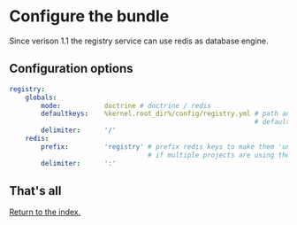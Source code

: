 Configure the bundle
====================

Since verison 1.1 the registry service can use redis as database engine.

## Configuration options

```yaml
registry:
    globals:
        mode:           doctrine # doctrine / redis
        defaultkeys:    %kernel.root_dir%/config/registry.yml # path and filename for the
                                                              # default key/name-values
        delimiter:      '/'
    redis:
        prefix:         'registry' # prefix redis keys to make them 'unique' 
                                   # if multiple projects are using the same redis instance
        delimiter:      ':'
```

## That's all

[Return to the index.](index.md)